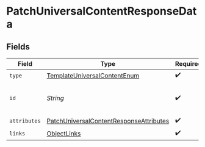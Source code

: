 # PatchUniversalContentResponseData


## Fields

| Field                                                                                                         | Type                                                                                                          | Required                                                                                                      | Description                                                                                                   | Example                                                                                                       |
| ------------------------------------------------------------------------------------------------------------- | ------------------------------------------------------------------------------------------------------------- | ------------------------------------------------------------------------------------------------------------- | ------------------------------------------------------------------------------------------------------------- | ------------------------------------------------------------------------------------------------------------- |
| `type`                                                                                                        | [TemplateUniversalContentEnum](../../models/components/TemplateUniversalContentEnum.md)                       | :heavy_check_mark:                                                                                            | N/A                                                                                                           |                                                                                                               |
| `id`                                                                                                          | *String*                                                                                                      | :heavy_check_mark:                                                                                            | The ID of the universal content                                                                               | 01HWWWKAW4RHXQJCMW4R2KRYR4                                                                                    |
| `attributes`                                                                                                  | [PatchUniversalContentResponseAttributes](../../models/components/PatchUniversalContentResponseAttributes.md) | :heavy_check_mark:                                                                                            | N/A                                                                                                           |                                                                                                               |
| `links`                                                                                                       | [ObjectLinks](../../models/components/ObjectLinks.md)                                                         | :heavy_check_mark:                                                                                            | N/A                                                                                                           |                                                                                                               |